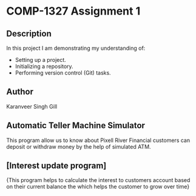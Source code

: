 # COMP-1327 Assignment 1

## Description

In this project I am demonstrating my understanding of:

- Setting up a project.
- Initializing a repository.
- Performing version control (Git) tasks.

## Author

Karanveer Singh Gill

## Automatic Teller Machine Simulator

This program allow us to know about Pixell River Financial customers can deposit or withdraw money by the help of simulated ATM.

## [Interest update program]
{This program helps to calculate the interest to customers account based on their current balance the which helps the customer to grow over time}